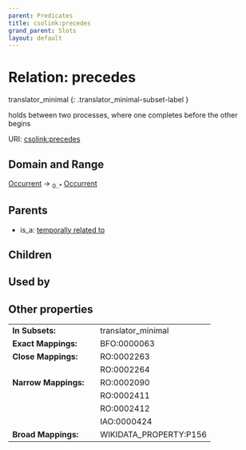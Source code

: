 ```yaml
---
parent: Predicates
title: csolink:precedes
grand_parent: Slots
layout: default
---
```


# Relation: precedes

translator_minimal
{: .translator_minimal-subset-label }


holds between two processes, where one completes before the other begins

URI: [csolink:precedes](https://w3id.org/csolink/vocab/precedes)

## Domain and Range

[Occurrent](Occurrent.md) ->  <sub>0..*</sub> [Occurrent](Occurrent.md)

## Parents

 *  is_a: [temporally related to](temporally_related_to.md)

## Children


## Used by


## Other properties

|  |  |  |
| --- | --- | --- |
| **In Subsets:** | | translator_minimal |
| **Exact Mappings:** | | BFO:0000063 |
| **Close Mappings:** | | RO:0002263 |
|  | | RO:0002264 |
| **Narrow Mappings:** | | RO:0002090 |
|  | | RO:0002411 |
|  | | RO:0002412 |
|  | | IAO:0000424 |
| **Broad Mappings:** | | WIKIDATA_PROPERTY:P156 |

